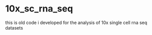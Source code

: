 # 10x_sc_rna_seq

this is old code i developed for the analysis of 10x single cell rna seq datasets
